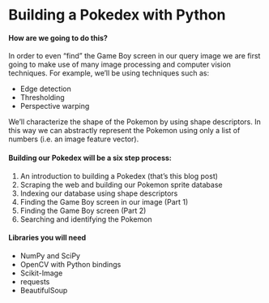 # Building a Pokedex with Python

#### How are we going to do this?
In order to even “find” the Game Boy screen in our query image we are first going to make use of many image processing 
and computer vision techniques. For example, we’ll be using techniques such as:

- Edge detection
- Thresholding
- Perspective warping

We’ll characterize the shape of the Pokemon by using shape descriptors. In this way we can abstractly represent the 
Pokemon using only a list of numbers (i.e. an image feature vector).


#### Building our Pokedex will be a six step process:
1) An introduction to building a Pokedex (that’s this blog post)
2) Scraping the web and building our Pokemon sprite database
3) Indexing our database using shape descriptors
4) Finding the Game Boy screen in our image (Part 1)
5) Finding the Game Boy screen (Part 2)
6) Searching and identifying the Pokemon

#### Libraries you will need

- NumPy and SciPy
- OpenCV with Python bindings
- Scikit-Image
- requests
- BeautifulSoup